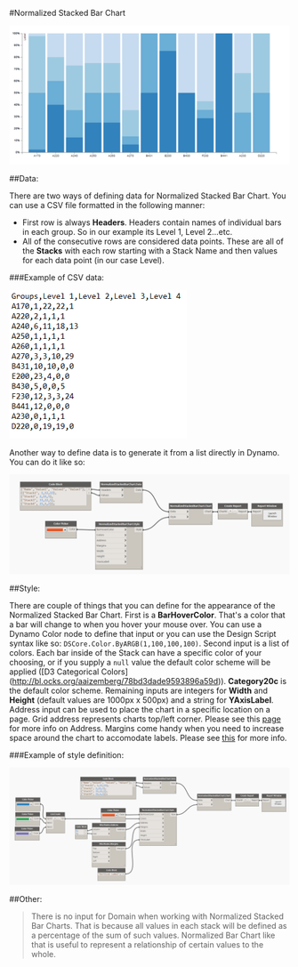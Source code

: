 #Normalized Stacked Bar Chart

![](normalizedStackedBarChart/normalizedStackedBarChart.PNG)

##Data:

There are two ways of defining data for Normalized Stacked Bar Chart. You can use a CSV file formatted in the following manner: 

* First row is always <b>Headers</b>. Headers contain names of individual bars in each group. So in our example its Level 1, Level 2...etc.
* All of the consecutive rows are considered data points. These are all of the <b>Stacks</b> with each row starting with a Stack Name and then values for each data point (in our case Level). 

###Example of CSV data:

![](groupedBarChart/groupedBarChartData.PNG)

Another way to define data is to generate it from a list directly in Dynamo. You can do it like so: 

![](normalizedStackedBarChart/normalizedStackedBarChartData.PNG)

##Style:

There are couple of things that you can define for the appearance of the Normalized Stacked Bar Chart. First is a <b>BarHoverColor</b>. That's a color that a bar will change to when you hover your mouse over. You can use a Dynamo Color node to define that input or you can use the Design Script syntax like so: `DSCore.Color.ByARGB(1,100,100,100)`. Second input is a list of colors. Each bar inside of the Stack can have a specific color of your choosing, or if you supply a `null` value the default color scheme will be applied ([D3 Categorical Colors] (http://bl.ocks.org/aaizemberg/78bd3dade9593896a59d)). <b>Category20c</b> is the default color scheme. Remaining inputs are integers for <b>Width</b> and <b>Height</b> (default values are 1000px x 500px) and a string for <b>YAxisLabel</b>. Address input can be used to place the chart in a specific location on a page. Grid address represents charts top/left corner. Please see this [page](address.md) for more info on Address. Margins come handy when you need to increase space around the chart to accomodate labels. Please see [this](margins.md) for more info.

###Example of style definition:

![](normalizedStackedBarChart/normalizedStackedBarChartStyle.PNG)

##Other:

<blockquote>
There is no input for Domain when working with Normalized Stacked Bar Charts. That is because all values in each stack will be defined as a percentage of the sum of such values. Normalized Bar Chart like that is useful to represent a relationship of certain values to the whole.
</blockquote>
